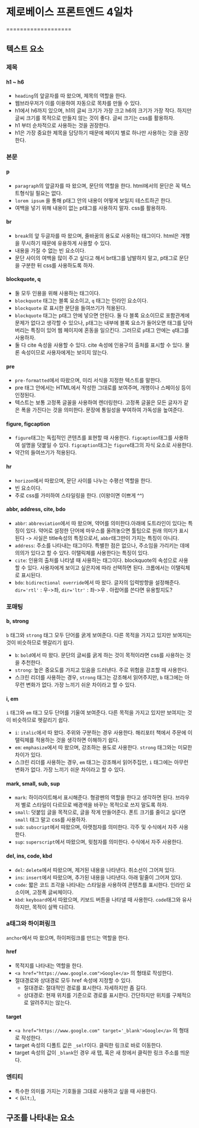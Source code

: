 # 제로베이스 프론트엔드 4일차
===================

## 텍스트 요소
### 제목
#### h1 ~ h6
* `heading`의 앞글자를 따 왔으며, 제목의 역할을 한다.
* 웹브라우저가 이를 이용하여 자동으로 목차를 만들 수 있다.
* h1에서 h6까지 있으며, h1의 글씨 크기가 가장 크고 h6의 크기가 가장 작다. 하지만 글씨 크기를 목적으로 만들지 않는 것이 좋다. 글씨 크기는 css를 활용하자.
* h1 부터 순차적으로 사용하는 것을 권장한다.
* h1은 가장 중요한 제목을 담당하기 때문에 페이지 별로 하나만 사용하는 것을 권장한다.
	
### 본문
#### p
* `paragraph`의 앞글자를 따 왔으며, 문단의 역할을 한다. html에서의 문단은 꼭 텍스트형식일 필요는 없다.
* `lorem ipsum` 을 통해 p태그 안의 내용이 어떻게 보일지 테스트하곤 한다.
* 여백을 넣기 위해 내용이 없는 p태그를 사용하지 말자. css를 활용하자.
#### br
* `break`의 앞 두글자를 따 왔으며, 줄바꿈의 용도로 사용하는 태그이다. html은 개행을 무시하기 때문에 유용하게 사용할 수 있다.
* 내용을 가질 수 없는 빈 요소이다.
* 문단 사이의 여백을 많이 주고 싶다고 해서 br태그를 남발하지 말고, p태그로 문단을 구분한 뒤 css를 사용하도록 하자.
#### blockquote, q
* 둘 모두 인용을 위해 사용하는 태그이다.
* `blockquote` 태그는 블록 요소이고, `q` 태그는 인라인 요소이다.
* `blockquote` 로 표시한 문단을 들여쓰기가 적용된다.
* `blockquote` 태그는 p태그 안에 넣으면 안된다. 둘 다 블록 요소이므로 포함관계에 문제가 없다고 생각할 수 있으나, `p`태그는 내부에 블록 요소가 들어오면 태그를 닫아버리는 특징이 있어 웹 페이지에 혼동을 일으킨다. 그러므로 `p`태그 안에는 `q`태그를 사용하자. 
* 둘 다 cite 속성을 사용할 수 있다. cite 속성에 인용구의 출처를 표시할 수 있다. 물론 속성이므로 사용자에게는 보이지 않는다. 
#### pre
* `pre-formatted`에서 따왔으며, 미리 서식을 지정한 텍스트를 말한다.
* pre 태그 안에서는 HTML에서 작성한 그대로를 보여주며, 개행이나 스페이싱 등이 인정된다.
* 텍스트는 보통 고정폭 글꼴을 사용하여 렌더링한다. 고정폭 글꼴은 모든 글자가 같은 폭을 가진다는 것을 의미한다. 문장에 통일성을 부여하여 가독성을 높여준다.
#### figure, figcaption
* `figure`태그는 독립적인 콘텐츠를 표현할 때 사용한다. `figcaption`태그를 사용하여 설명을 덧붙일 수 있다. `figcaption`태그는 `figure`태그의 자식 요소로 사용한다.
* 약간의 들여쓰기가 적용된다.
#### hr
* `horizon`에서 따왔으며, 문단 사이를 나누는 수평선 역할을 한다.
* 빈 요소이다.
* 주로 css를 가미하여 스타일링을 한다. (이왕이면 이쁘게 ^^)
#### abbr, address, cite, bdo
* `abbr`: `abbreviation`에서 따 왔으며, 약어를 의미한다.아래에 도트라인이 있다는 특징이 있다. 약어로 설정한 단어에 마우스를 올려놓으면 툴팁으로 원래 의미가 표시된다 -> 사실은 title속성의 특징으로서, `abbr`태그만이 가지는 특징이 아니다. 
* `address`: 주소를 나타내는 태그이다. 특별한 점은 없으나, 주소임을 가리키는 데에 의의가 있다고 할 수 있다. 이탤릭체를 사용한다는 특징이 있다.
* `cite`: 인용의 출처를 나타낼 때 사용하는 태그이다. blockquote의 속성으로 사용할 수 있다. 사용자에게 보이고 싶은지에 따라 선택하면 된다. 크롬에서는 이탤릭체로 표시된다.
* `bdo`: `bidirectional override`에서 따 왔다. 글자의 입력방향을 설정해준다. `dir='rtl'` : 우->좌, `dir='ltr'` : 좌->우 . 아랍어를 쓴다면 유용할지도?

### 포매팅
#### b, strong
`b` 태그와 `strong` 태그 모두 단어를 굵게 보여준다. 다른 목적을 가지고 있지만 보여지는 것이 비슷하므로 헷갈리기 쉽다.
* `b`: `bold`에서 따 왔다. 문단의 글씨를 굵게 하는 것이 목적이라면 css를 사용하는 것을 추천한다.
* `strong`: 높은 중요도를 가지고 있음을 드러낸다. 주로 위험을 강조할 때 사용한다.
* 스크린 리더를 사용하는 경우, `strong` 태그는 강조해서 읽어주지만, `b` 태그에는 아무런 변화가 없다. 가장 느끼기 쉬운 차이라고 할 수 있다.
#### i, em
`i` 태그와 `em` 태그 모두 단어를 기울여 보여준다. 다른 목적을 가지고 있지만 보여지는 것이 비슷하므로 헷갈리기 쉽다.
* `i`: `italic`에서 따 왔다. 주위와 구분하는 경우 사용한다. 해리포터 책에서 주문에 이탤릭체를 적용하는 것을 생각하면 이해하기 쉽다.
* `em`: `emphasize`에서 따 왔으며, 강조하는 용도로 사용한다. `strong` 태그와는 미묘한 차이가 있다. 
* 스크린 리더를 사용하는 경우, `em` 태그는 강조해서 읽어주집만, `i` 태그에는 아무런 변화가 없다. 가장 느끼기 쉬운 차이라고 할 수 있다.
#### mark, small, sub, sup
* `mark`: 하이라이트해서 표시해준다. 형광펜의 역할을 한다고 생각하면 된다. 브라우저 별로 스타일이 다르므로 배경색을 바꾸는 목적으로 쓰지 말도록 하자.
* `small`: 덧붙임 글을 목적으로, 글을 작게 만들어준다. 폰트 크기를 줄이고 싶다면 `small` 태그 말고 css를 사용하자.
* `sub`: `subscript`에서 따왔으며, 아랫첨자를 의미한다. 각주 및 수식에서 자주 사용한다.
* `sup`: `superscript`에서 따왔으며, 윗첨자를 의미한다. 수식에서 자주 사용한다.
#### del, ins, code, kbd
* `del`: `delete`에서 따왔으며, 제거된 내용을 나타낸다. 취소선이 그어져 있다. 
* `ins`: `insert`에서 따왔으며, 추가된 내용을 나타낸다. 아래 밑줄이 그어져 있다.
* `code`: 짧은 코드 조각을 나타내는 스타일을 사용하여 콘텐츠를 표시한다. 인라인 요소이며, 고정폭 글씨체이다.
* `kbd`: `keyboard`에서 따왔으며, 키보드 버튼을 나타낼 때 사용한다. `code`태그와 유사하지만, 목적이 살짝 다르다.

### a태그와 하이퍼링크
`anchor`에서 따 왔으며, 하이퍼링크를 만드는 역할을 한다. 
#### href
* 목적지를 나타내는 역할을 한다.
* `<a href="https://www.google.com">Google</a>` 의 형태로 작성한다.
* 절대경로와 상대경로 모두 href 속성에 지정할 수 있다.
	* 절대경로: 절대적인 경로를 표시한다. 자세하지만 좀 길다.
	* 상대경로: 현재 위치를 기준으로 경로를 표시한다. 간단하지만 위치를 구체적으로 알려주지는 않는다.
#### target
* `<a href="https://www.google.com" target='_blank'>Google</a>` 의 형태로 작성한다.
* target 속성의 디폴트 값은 `_self`이다. 클릭한 링크로 바로 이동한다.
* target 속성의 값이 `_blank`인 경우 새 탭, 혹은 새 창에서 클릭한 링크 주소를 띄운다.

### 엔티티
* 특수한 의미를 가지는 기호들을 그대로 사용하고 싶을 때 사용한다.
* &lt; (`&lt;`), 
## 구조를 나타내는 요소
